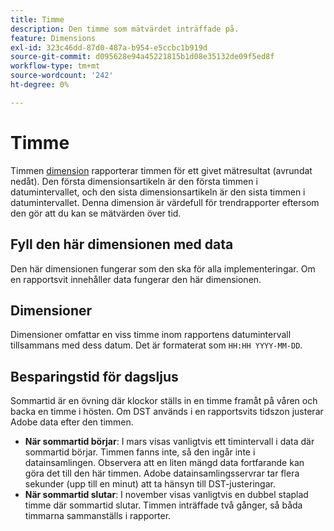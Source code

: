 ```yaml
---
title: Timme
description: Den timme som mätvärdet inträffade på.
feature: Dimensions
exl-id: 323c46dd-87d0-487a-b954-e5ccbc1b919d
source-git-commit: d095628e94a45221815b1d08e35132de09f5ed8f
workflow-type: tm+mt
source-wordcount: '242'
ht-degree: 0%

---
```


# Timme

Timmen [dimension](overview.md) rapporterar timmen för ett givet mätresultat (avrundat nedåt). Den första dimensionsartikeln är den första timmen i datumintervallet, och den sista dimensionsartikeln är den sista timmen i datumintervallet. Denna dimension är värdefull för trendrapporter eftersom den gör att du kan se mätvärden över tid.

## Fyll den här dimensionen med data

Den här dimensionen fungerar som den ska för alla implementeringar. Om en rapportsvit innehåller data fungerar den här dimensionen.

## Dimensioner

Dimensioner omfattar en viss timme inom rapportens datumintervall tillsammans med dess datum. Det är formaterat som `HH:HH YYYY-MM-DD`.

## Besparingstid för dagsljus

Sommartid är en övning där klockor ställs in en timme framåt på våren och backa en timme i hösten. Om DST används i en rapportsvits tidszon justerar Adobe data efter den timmen.

* **När sommartid börjar**: I mars visas vanligtvis ett timintervall i data där sommartid börjar. Timmen fanns inte, så den ingår inte i datainsamlingen. Observera att en liten mängd data fortfarande kan göra det till den här timmen. Adobe datainsamlingsservrar tar flera sekunder (upp till en minut) att ta hänsyn till DST-justeringar.
* **När sommartid slutar**: I november visas vanligtvis en dubbel staplad timme där sommartid slutar. Timmen inträffade två gånger, så båda timmarna sammanställs i rapporter.
